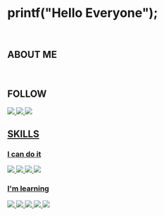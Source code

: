 <h1>printf("Hello Everyone");</h1>
<br>
<h2>ABOUT ME</h2>		   
<br>
<h2>FOLLOW</h2>
	<a href = "https://wise-flavor-74c.notion.site/76949f0eda8540d383b7a53eb6277640"><img src="https://img.shields.io/badge/Notion-000000?style=flat-square&logo=Notion&logoColor=white"/>
	<a href = "https://www.instagram.com/hwax._.423/"><img src="https://img.shields.io/badge/Instagram-000000?style=flat-square&logo=Instagram&logoColor=white"/>
	<a href = "https://velog.io/@hwax"><img src="https://img.shields.io/badge/Velog-000000?style=flat-square&logo=Velog&logoColor=white"/>
<br/>
<h2>SKILLS</h2>
	<h3>I can do it</h3>
<img src="https://img.shields.io/badge/HTML5-000000?style=flat-square&logo=HTML5&logoColor=white"/>
<img src="https://img.shields.io/badge/CSS3-000000?style=flat-square&logo=CSS3&logoColor=white"/>
<img src="https://img.shields.io/badge/JavaScript-000000?style=flat-square&logo=javascript&logoColor=white"/>
<img src="https://img.shields.io/badge/Figma-000000?style=flat-square&logo=Figma&logoColor=white"/>
		</br>
	<h3>I'm learning</h3>
<img src="https://img.shields.io/badge/Node.js-000000?style=flat-square&logo=Node.js&logoColor=white"/>
<img src="https://img.shields.io/badge/Python-000000?style=flat-square&logo=Python&logoColor=white"/>
<img src="https://img.shields.io/badge/C-000000?style=flat-square&logo=C&logoColor=white"/>
<img src="https://img.shields.io/badge/Arduino-000000?style=flat-square&logo=Arduino&logoColor=white"/>
<img src="https://img.shields.io/badge/Oracle-000000?style=flat-square&logo=Oracle&logoColor=white"/>


</div>
